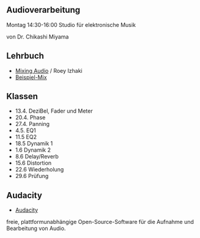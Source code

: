 ## Audioverarbeitung

Montag 14:30-16:00 Studio für elektronische Musik

von Dr. Chikashi Miyama

## Lehrbuch

- [Mixing Audio](http://www.mixingaudio.com) / Roey Izhaki
- [Beispiel-Mix](http://www.mixingaudio.com/book/sample_mixes.php)

## Klassen

- 13.4. DeziBel, Fader und Meter
- 20.4. Phase
- 27.4. Panning
- 4.5. EQ1
- 11.5 EQ2
- 18.5 Dynamik 1
- 1.6 Dynamik 2
- 8.6 Delay/Reverb
- 15.6 Distortion
- 22.6 Wiederholung
- 29.6 Prüfung

## Audacity

- [Audacity](http://audacity.sourceforge.net)

freie, plattformunabhängige Open-Source-Software für die Aufnahme und Bearbeitung von Audio.
